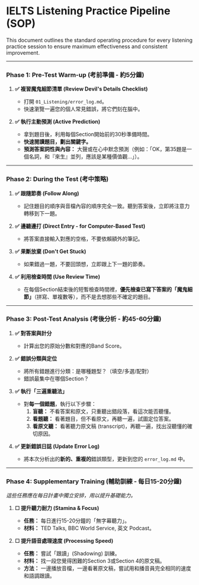 # IELTS Listening Practice Pipeline (SOP)

This document outlines the standard operating procedure for every listening practice session to ensure maximum effectiveness and consistent improvement.

---

### **Phase 1: Pre-Test Warm-up (考前準備 - 約5分鐘)**

1.  **✅ 複習魔鬼細節清單 (Review Devil's Details Checklist)**
    * 打開 `01_Listening/error_log.md`。
    * 快速瀏覽一遍您的個人常見錯誤，將它們刻在腦中。

2.  **✅ 執行主動預測 (Active Prediction)**
    * 拿到題目後，利用每個Section開始前的30秒準備時間。
    * **快速閱讀題目，劃出關鍵字。**
    * **預測答案詞性與內容：** 大聲或在心中默念預測（例如：「OK，第35題是一個名詞，和『來生』並列，應該是某種價值觀...」）。

---

### **Phase 2: During the Test (考中策略)**

1.  **✅ 跟隨節奏 (Follow Along)**
    * 記住題目的順序與音檔內容的順序完全一致。聽到答案後，立即將注意力轉移到下一題。

2.  **✅ 邊聽邊打 (Direct Entry - for Computer-Based Test)**
    * 將答案直接輸入對應的空格，不要依賴額外的筆記。

3.  **✅ 果斷放棄 (Don't Get Stuck)**
    * 如果錯過一題，不要回頭想，立即跟上下一題的節奏。

4.  **✅ 利用檢查時間 (Use Review Time)**
    * 在每個Section結束後的短暫檢查時間裡，**優先檢查已寫下答案的「魔鬼細節」**（拼寫、單複數等），而不是去想那些不確定的題目。

---

### **Phase 3: Post-Test Analysis (考後分析 - 約45-60分鐘)**

1.  **✅ 對答案與計分**
    * 計算出您的原始分數和對應的Band Score。

2.  **✅ 錯誤分類與定位**
    * 將所有錯題進行分類：是哪種題型？（填空/多選/配對）
    * 錯誤最集中在哪個Section？

3.  **✅ 執行「三遍重聽法」**
    * 對**每一個錯題**，執行以下步驟：
        1.  **盲聽：** 不看答案和原文，只重聽出錯段落，看這次能否聽懂。
        2.  **看題聽：** 看著題目，但不看原文，再聽一遍，試圖定位答案。
        3.  **看原文聽：** 看著聽力原文稿 (transcript)，再聽一遍，找出沒聽懂的確切原因。

4.  **✅ 更新錯誤日誌 (Update Error Log)**
    * 將本次分析出的**新的、重複的**錯誤類型，更新到您的 `error_log.md` 中。

---

### **Phase 4: Supplementary Training (輔助訓練 - 每日15-20分鐘)**

*這些任務應在每日計畫中獨立安排，用以提升基礎能力。*

1.  **☐ 提升聽力耐力 (Stamina & Focus)**
    * **任務：** 每日進行15-20分鐘的「無字幕聽力」。
    * **材料：** TED Talks, BBC World Service, 英文 Podcast。

2.  **☐ 提升語音處理速度 (Processing Speed)**
    * **任務：** 嘗試「跟讀」(Shadowing) 訓練。
    * **材料：** 找一段您覺得困難的Section 3或Section 4的原文稿。
    * **方法：** 一邊播放音檔，一邊看著原文稿，嘗試用和播音員完全相同的速度和語調跟讀。
